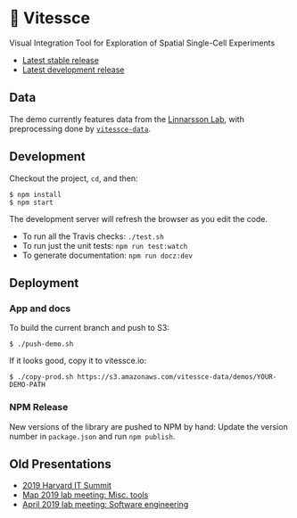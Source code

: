 # 🚄  Vitessce

Visual Integration Tool for Exploration of Spatial Single-Cell Experiments

- [Latest stable release](https://hms-dbmi.github.io/vitessce/)
- [Latest development release](https://hms-dbmi.github.io/vitessce/dev.html)

## Data

The demo currently features data from the
[Linnarsson Lab](http://linnarssonlab.org/osmFISH/availability/),
with preprocessing done by [`vitessce-data`](https://github.com/hms-dbmi/vitessce-data).

## Development

Checkout the project, `cd`, and then:

```
$ npm install
$ npm start
```

The development server will refresh the browser as you edit the code.

- To run all the Travis checks: `./test.sh`
- To run just the unit tests: `npm run test:watch`
- To generate documentation: `npm run docz:dev`

## Deployment

### App and docs

To build the current branch and push to S3:

```
$ ./push-demo.sh
```

If it looks good, copy it to vitessce.io:

```
$ ./copy-prod.sh https://s3.amazonaws.com/vitessce-data/demos/YOUR-DEMO-PATH
```

### NPM Release

New versions of the library are pushed to NPM by hand:
Update the version number in `package.json` and run `npm publish`.

## Old Presentations

- [2019 Harvard IT Summit](https://docs.google.com/presentation/d/1eYDMedzhQtcClB2cIBo17hlaSSAu_-vzkG4LY_mGGQ8/edit#slide=id.p)
- [Map 2019 lab meeting: Misc. tools](https://docs.google.com/presentation/d/1TaC68-r6bosnwi05BZ5bNh9tzeXsxyqmBo1gFZDxhGM/edit#slide=id.p)
- [April 2019 lab meeting: Software engineering](https://docs.google.com/presentation/d/1uW3J83LYaa67M9ZKe15AQw_h06QiFJBzpBickbRFcCY/edit#slide=id.p)

